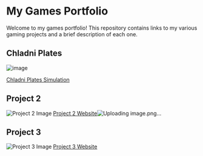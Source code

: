 # My Games Portfolio

Welcome to my games portfolio! This repository contains links to my various gaming projects and a brief description of each one.

## Chladni Plates
![image](https://github.com/user-attachments/assets/176b29c4-336e-462f-9d55-787fe0cfa5ec)

[Chladni Plates Simulation](https://cluelessgamedev.github.io/ChladniSimulation/)

## Project 2
![Project 2 Image](placeholder.jpg)
[Project 2 Website](https://example.com/project2)![Uploading image.png…]()


## Project 3
![Project 3 Image](placeholder.jpg)
[Project 3 Website](https://example.com/project3)
